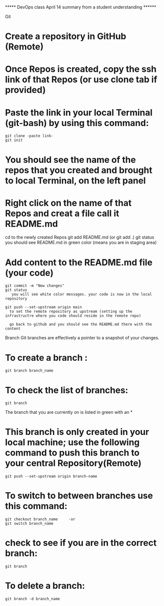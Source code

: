 ***** DevOps class April 14 summary from a student understanding ******

Git

# Create a repository in GitHub (Remote)
# Once Repos is created, copy the ssh link of that Repos (or use clone tab if provided) 
# Paste the link in your local Terminal (git-bash) by using this command:
    git clone -paste link-
    git init

# You should see the name of the repos that you created and brought to local Terminal, on the left panel
# Right click on the name of that Repos and creat a file call it README.md

 cd to the newly created Repos
    git add README.md (or git add .)
    git status   
        you should see README.md in green color (means you are in staging area)

# Add content to the README.md file (your code)
    git commit -m "New changes" 
    git status
       you will see white color messages. your code is now in the local repository

    git push --set-upstream origin main 
      to set the remote repository as upstream (setting up the infrastructre where you code should reside in the remote repo)

      go back to github and you should see the README.md there with the content


Branch
Git branches are effectively a pointer to a snapshot of your changes.

# To create a branch :               
    git branch branch_name 
# To check the list of branches:     
    git branch
The branch that you are currently on is listed in green with an *

# This branch is only created in your local machine; use the following command to push this branch to your central Repository(Remote)
    git push --set-upstream origin branch-name

# To switch to between branches use this command: 
    git checkout branch_name     -or
    git switch branch_name

# check to see if you are in the correct branch: 
    git branch 

# To delete a branch: 
    git branch -d branch_name


